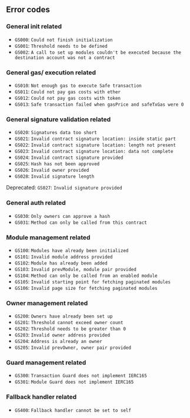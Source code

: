 ## Error codes

### General init related
- `GS000`: `Could not finish initialization`
- `GS001`: `Threshold needs to be defined`
- `GS002`: `A call to set up modules couldn't be executed because the destination account was not a contract`

### General gas/ execution related
- `GS010`: `Not enough gas to execute Safe transaction`
- `GS011`: `Could not pay gas costs with ether`
- `GS012`: `Could not pay gas costs with token`
- `GS013`: `Safe transaction failed when gasPrice and safeTxGas were 0`

### General signature validation related
- `GS020`: `Signatures data too short`
- `GS021`: `Invalid contract signature location: inside static part`
- `GS022`: `Invalid contract signature location: length not present`
- `GS023`: `Invalid contract signature location: data not complete`
- `GS024`: `Invalid contract signature provided`
- `GS025`: `Hash has not been approved`
- `GS026`: `Invalid owner provided`
- `GS028`: `Invalid signature length`

Deprecated:  `GS027`: `Invalid signature provided`

### General auth related
- `GS030`: `Only owners can approve a hash`
- `GS031`: `Method can only be called from this contract`

### Module management related
- `GS100`: `Modules have already been initialized`
- `GS101`: `Invalid module address provided`
- `GS102`: `Module has already been added`
- `GS103`: `Invalid prevModule, module pair provided`
- `GS104`: `Method can only be called from an enabled module`
- `GS105`: `Invalid starting point for fetching paginated modules`
- `GS106`: `Invalid page size for fetching paginated modules`

### Owner management related
- `GS200`: `Owners have already been set up`
- `GS201`: `Threshold cannot exceed owner count`
- `GS202`: `Threshold needs to be greater than 0`
- `GS203`: `Invalid owner address provided`
- `GS204`: `Address is already an owner`
- `GS205`: `Invalid prevOwner, owner pair provided`

### Guard management related
- `GS300`: `Transaction Guard does not implement IERC165`
- `GS301`: `Module Guard does not implement IERC165`

### Fallback handler related
- `GS400`: `Fallback handler cannot be set to self`